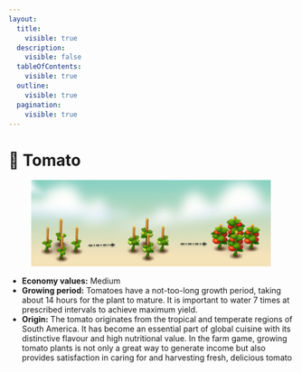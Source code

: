 ```yaml
---
layout:
  title:
    visible: true
  description:
    visible: false
  tableOfContents:
    visible: true
  outline:
    visible: true
  pagination:
    visible: true
---
```


# 🍅 Tomato

<figure><img src="../.gitbook/assets/tomato.png" alt=""><figcaption></figcaption></figure>

* **Economy values:** Medium
* **Growing period:** Tomatoes have a not-too-long growth period, taking about 14 hours for the plant to mature. It is important to water 7 times at prescribed intervals to achieve maximum yield.
* **Origin:** The tomato originates from the tropical and temperate regions of South America. It has become an essential part of global cuisine with its distinctive flavour and high nutritional value. In the farm game, growing tomato plants is not only a great way to generate income but also provides satisfaction in caring for and harvesting fresh, delicious tomato

<div>

<figure><img src="../.gitbook/assets/6.png" alt="" width="175"><figcaption></figcaption></figure>

 

<figure><img src="../.gitbook/assets/tree-mid-6.png" alt=""><figcaption></figcaption></figure>

 

<figure><img src="../.gitbook/assets/tree-6.png" alt=""><figcaption></figcaption></figure>

</div>
